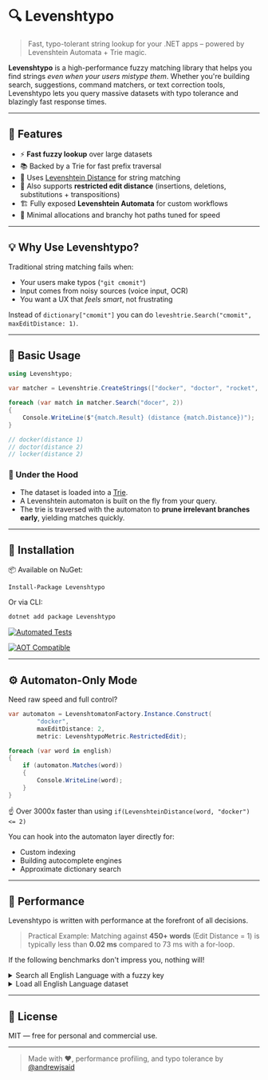 ﻿# 🔍 Levenshtypo

> Fast, typo-tolerant string lookup for your .NET apps – powered by Levenshtein Automata + Trie magic.

**Levenshtypo** is a high-performance fuzzy matching library that helps you find strings _even when your users mistype them_. Whether you're building search, suggestions, command matchers, or text correction tools, Levenshtypo lets you query massive datasets with typo tolerance and blazingly fast response times.

---

## 🚀 Features

- ⚡️ **Fast fuzzy lookup** over large datasets
- 📚 Backed by a Trie for fast prefix traversal
- 🧠 Uses [Levenshtein Distance](https://en.wikipedia.org/wiki/Levenshtein_distance) for string matching
- 🎯 Also supports **restricted edit distance** (insertions, deletions, substitutions + transpositions)
- 🏗️ Fully exposed **Levenshtein Automata** for custom workflows
- 🧪 Minimal allocations and branchy hot paths tuned for speed

---

## 💡 Why Use Levenshtypo?

Traditional string matching fails when:

- Your users make typos (`"git cmomit"`)
- Input comes from noisy sources (voice input, OCR)
- You want a UX that _feels smart_, not frustrating

Instead of `dictionary["cmomit"]` you can do `leveshtrie.Search("cmomit", maxEditDistance: 1)`.

---

## 🧪 Basic Usage

```csharp
using Levenshtypo;

var matcher = Levenshtrie.CreateStrings(["docker", "doctor", "rocket", "locker"]);

foreach (var match in matcher.Search("docer", 2))
{
    Console.WriteLine($"{match.Result} (distance {match.Distance})");
}

// docker(distance 1)
// doctor(distance 2)
// locker(distance 2)
```

### 🧠 Under the Hood

- The dataset is loaded into a [Trie](https://en.wikipedia.org/wiki/Trie).
- A Levenshtein automaton is built on the fly from your query.
- The trie is traversed with the automaton to **prune irrelevant branches early**, yielding matches quickly.

---

## 🔨 Installation

📦 Available on NuGet:

```
Install-Package Levenshtypo
```

Or via CLI:

```bash
dotnet add package Levenshtypo
```

[![Automated Tests](https://github.com/andrewjsaid/levenshtypo/actions/workflows/tests.yml/badge.svg)](https://github.com/andrewjsaid/levenshtypo/actions/workflows/tests.yml)

[![AOT Compatible](https://github.com/andrewjsaid/levenshtypo/actions/workflows/aot.yml/badge.svg)](https://github.com/andrewjsaid/levenshtypo/actions/workflows/aot.yml)

---

## ⚙️ Automaton-Only Mode

Need raw speed and full control?

```csharp
var automaton = LevenshtomatonFactory.Instance.Construct(
        "docker",
        maxEditDistance: 2,
        metric: LevenshtypoMetric.RestrictedEdit);

foreach (var word in english)
{
    if (automaton.Matches(word))
    {
        Console.WriteLine(word);
    }
}
```

☝️ Over 3000x faster than using `if(LevenshteinDistance(word, "docker") <= 2)`

You can hook into the automaton layer directly for:

- Custom indexing
- Building autocomplete engines
- Approximate dictionary search

---

## 🧠 Performance

Levenshtypo is written with performance at the forefront of all decisions.

> Practical Example: Matching against **450+ words** (Edit Distance = 1) is typically less than **0.02 ms** compared to 73 ms with a for-loop.

If the following benchmarks don't impress you, nothing will!

<details>
<summary>Search all English Language with a fuzzy key</summary>

- **Naive**: Compute Levenshtein Distance against all words.
- **Levenshtypo_All**: This library, with all results buffered into an array.
- **Levenshtypo_Lazy**: This library, with lazy evaluation (`IEnumerable`).
- **Levenshtypo_Any**: This library, with lazy evaluation (`IEnumerable`), stopping at the first result.
- **Dictionary**: .NET Dictionary which only works for distance of 0.

| Method                     |              Mean | Allocated |
| -------------------------- | ----------------: | --------: |
| Distance0_Levenshtypo_All  |        361.444 ns |     240 B |
| Distance0_Levenshtypo_Lazy |        975.169 ns |     480 B |
| Distance0_Levenshtypo_Any  |        614.947 ns |     480 B |
| Distance0_Dictionary       |          9.128 ns |         - |
| Distance0_Naive            |    813,419.616 ns |      89 B |
| Distance1_Levenshtypo_All  |     19,008.096 ns |     536 B |
| Distance1_Levenshtypo_Lazy |     38,615.868 ns |     480 B |
| Distance1_Levenshtypo_Any  |     25,805.258 ns |     480 B |
| Distance1_Naive            | 73,459,775.661 ns |     193 B |
| Distance2_Levenshtypo_All  |    276,157.020 ns |    2600 B |
| Distance2_Levenshtypo_Lazy |    440,689.397 ns |     480 B |
| Distance2_Levenshtypo_Any  |    215,542.244 ns |     480 B |
| Distance2_Naive            | 68,999,745.833 ns |     700 B |
| Distance3_Levenshtypo_All  |  1,617,282.340 ns |   25985 B |
| Distance3_Levenshtypo_Lazy |  2,452,026.901 ns |    1123 B |
| Distance3_Levenshtypo_Any  |    231,972.804 ns |     584 B |
| Distance3_Naive            | 71,845,738.624 ns |    4369 B |

</details>

<details>
<summary>Load all English Language dataset</summary>

- **Levenshtypo**: This library.
- **Dictionary**: .NET Dictionary for comparison.

| Method              |          Mean |    Allocated |
| ------------------- | ------------: | -----------: |
| English_Dictionary  |  31,755.45 μs |  35524.19 KB |
| English_Levenshtypo | 142,010.47 μs | 145145.15 KB |

</details>

---

## 📖 License

MIT — free for personal and commercial use.

---

> Made with ❤️, performance profiling, and typo tolerance by [@andrewjsaid](https://github.com/andrewjsaid)
